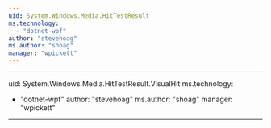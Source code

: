 ```yaml
---
uid: System.Windows.Media.HitTestResult
ms.technology: 
  - "dotnet-wpf"
author: "stevehoag"
ms.author: "shoag"
manager: "wpickett"
---
```


---
uid: System.Windows.Media.HitTestResult.VisualHit
ms.technology: 
  - "dotnet-wpf"
author: "stevehoag"
ms.author: "shoag"
manager: "wpickett"
---
